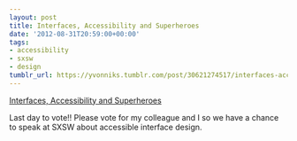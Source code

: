 ```yaml
---
layout: post
title: Interfaces, Accessibility and Superheroes
date: '2012-08-31T20:59:00+00:00'
tags:
- accessibility
- sxsw
- design
tumblr_url: https://yvonniks.tumblr.com/post/30621274517/interfaces-accessibility-and-superheroes
---
```

[Interfaces, Accessibility and Superheroes](http://panelpicker.sxsw.com/vote/4745)  

Last day to vote!! Please vote for my colleague and I so we have a chance to speak at SXSW about accessible interface design.&nbsp;
